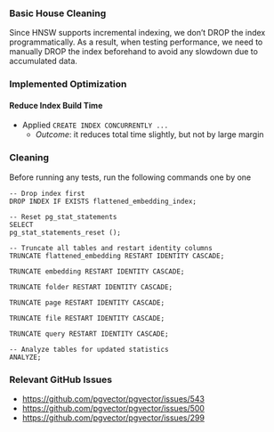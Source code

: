 ### Basic House Cleaning

Since HNSW supports incremental indexing, we don’t DROP the index programmatically. As a result, when testing performance, we need to manually DROP the index beforehand to avoid any slowdown due to accumulated data.

### Implemented Optimization

#### Reduce Index Build Time

-   Applied `CREATE INDEX CONCURRENTLY ...`
    -   _Outcome_: it reduces total time slightly, but not by large margin

### Cleaning

Before running any tests, run the following commands one by one

```
-- Drop index first
DROP INDEX IF EXISTS flattened_embedding_index;

-- Reset pg_stat_statements
SELECT
pg_stat_statements_reset ();

-- Truncate all tables and restart identity columns
TRUNCATE flattened_embedding RESTART IDENTITY CASCADE;

TRUNCATE embedding RESTART IDENTITY CASCADE;

TRUNCATE folder RESTART IDENTITY CASCADE;

TRUNCATE page RESTART IDENTITY CASCADE;

TRUNCATE file RESTART IDENTITY CASCADE;

TRUNCATE query RESTART IDENTITY CASCADE;

-- Analyze tables for updated statistics
ANALYZE;
```

### Relevant GitHub Issues

-   https://github.com/pgvector/pgvector/issues/543
-   https://github.com/pgvector/pgvector/issues/500
-   https://github.com/pgvector/pgvector/issues/299
